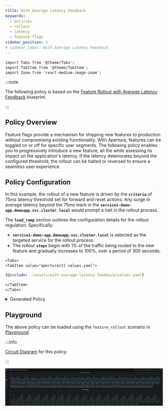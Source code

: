 ```yaml
---
title: With Average Latency Feedback
keywords:
  - policies
  - rollout
  - latency
  - feature-flags
sidebar_position: 1
# sidebar_label: With Average Latency Feedback
---
```


```mdx-code-block
import Tabs from '@theme/Tabs';
import TabItem from '@theme/TabItem';
import Zoom from 'react-medium-image-zoom';
```

:::note

The following policy is based on the
[Feature Rollout with Average Latency Feedback](/reference/blueprints/policies/feature-rollout/average-latency.md)
blueprint.

:::

## Policy Overview

Feature flags provide a mechanism for shipping new features to production
without compromising existing functionality. With Aperture, features can be
toggled on or off for specific user segments. The following policy enables you
to progressively introduce a new feature, all the while assessing its impact on
the application's latency. If the latency deteriorates beyond the configured
threshold, the rollout can be halted or reversed to ensure a seamless user
experience.

## Policy Configuration

In this example, the rollout of a new feature is driven by the **`criteria`** of
75ms latency threshold set for forward and reset actions. Any surge in average
latency beyond the 75ms mark in the
**`service1-demo-app.demoapp.svc.cluster.local`** would prompt a halt in the
rollout process.

The **`load_ramp`** section outlines the configuration details for the rollout
regulation. Specifically:

- **`service1-demo-app.demoapp.svc.cluster.local`** is selected as the targeted
  service for the rollout process.
- The rollout **`steps`** begin with 1% of the traffic being routed to the new
  feature and gradually increases to 100%, over a period of 300 seconds.

```mdx-code-block
<Tabs>
<TabItem value="aperturectl values.yaml">
```

```yaml
{@include: ./assets/with-average-latency-feedback/values.yaml}
```

```mdx-code-block
</TabItem>
</Tabs>

```

<details><summary>Generated Policy</summary>
<p>

```yaml
{@include: ./assets/with-average-latency-feedback/policy.yaml}
```

</p>
</details>

## Playground

The above policy can be loaded using the `feature_rollout` scenario in
[Playground](https://github.com/fluxninja/aperture/blob/main/playground/README.md)

:::info

[Circuit Diagram](./assets/with-average-latency-feedback/graph.mmd.svg) for this
policy.

:::

<Zoom>

![Feature Rollout with Average Latency Feedback](./assets/with-average-latency-feedback/dashboard.png)

</Zoom>
